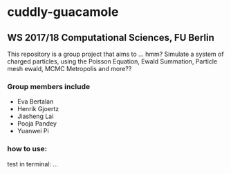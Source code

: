 # cuddly-guacamole
## WS 2017/18 Computational Sciences, FU Berlin

This repository is a group project that aims to ... hmm? Simulate a system of charged particles, using the Poisson Equation, Ewald Summation, Particle mesh ewald, MCMC Metropolis and more??

### Group members include 

* Eva Bertalan
* Henrik Gjoertz
* Jiasheng Lai
* Pooja Pandey
* Yuanwei Pi

### how to use:
test in terminal:
...
